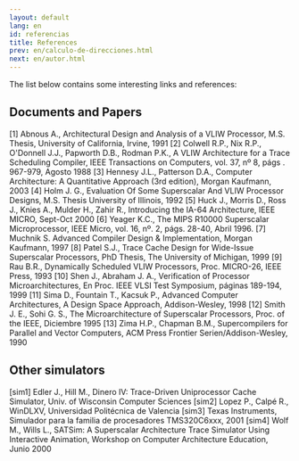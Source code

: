```yaml
---
layout: default
lang: en
id: referencias
title: References
prev: en/calculo-de-direcciones.html
next: en/autor.html
---
```


The list below contains some interesting links and references:


## Documents and Papers

[1] Abnous A., Architectural Design and Analysis of a VLIW Processor, M.S. Thesis, University of California, Irvine, 1991
[2] Colwell R.P., Nix R.P., O'Donnell J.J., Papworth D.B., Rodman P.K., A VLIW Architecture for a Trace Scheduling Compiler, IEEE Transactions on Computers, vol. 37, nº 8, págs . 967-979, Agosto 1988
[3] Hennesy J.L., Patterson D.A., Computer Architecture: A Quantitative Approach (3rd edition), Morgan Kaufmann, 2003
[4] Holm J. G., Evaluation Of Some Superscalar And VLIW Processor Designs, M.S. Thesis University of Illinois, 1992
[5] Huck J., Morris D., Ross J., Knies A., Mulder H., Zahir R., Introducing the IA-64 Architecture, IEEE MICRO, Sept-Oct 2000
[6] Yeager K.C., The MIPS R10000 Superscalar Microprocessor, IEEE Micro, vol. 16, nº. 2, págs. 28-40, Abril 1996. 
[7] Muchnik S. Advanced Compiler Design & Implementation, Morgan Kaufmann, 1997
[8] Patel S.J., Trace Cache Design for Wide-Issue Superscalar Processors, PhD Thesis, The University of Michigan, 1999
[9] Rau B.R., Dynamically Scheduled VLIW Processors, Proc. MICRO-26, IEEE Press, 1993
[10] Shen J., Abraham J. A., Verification of Processor Microarchitectures, En Proc. IEEE VLSI Test Symposium, páginas 189-194, 1999
[11] Sima D., Fountain T., Kacsuk P., Advanced Computer Architectures, A Design Space Approach, Addison-Wesley, 1998
[12] Smith J. E., Sohi G. S., The Microarchitecture of Superscalar Processors, Proc. of the IEEE, Diciembre 1995
[13] Zima H.P., Chapman B.M., Supercompilers for Parallel and Vector Computers, ACM Press Frontier Serien/Addison-Wesley, 1990


## Other simulators
[sim1] Edler J., Hill M., Dinero IV: Trace-Driven Uniprocessor Cache Simulator, Univ. of Wisconsin Computer Sciences
[sim2] Lopez P., Calpé R., WinDLXV, Universidad Politécnica de Valencia
[sim3] Texas Instruments, Simulador para la familia de procesadores TMS320C6xxx, 2001
[sim4] Wolf M., Wills L., SATSim: A Superscalar Architecture Trace Simulator Using Interactive Animation, Workshop on Computer Architecture Education, Junio 2000